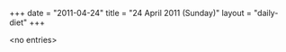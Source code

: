 +++
date = "2011-04-24"
title = "24 April 2011 (Sunday)"
layout = "daily-diet"
+++


\<no entries\>
